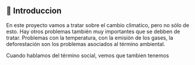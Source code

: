 ## 📑 **Introduccion**

En este proyecto vamos a tratar sobre el cambio climatico, pero no sólo de esto. Hay otros problemas también muy importantes que se debben de tratar. Problemas con la temperatura, con la emisión de los gases, la deforestación son los problemas asociados al término ambiental.

Cuando hablamos del término social, vemos que tambien tenemos 
